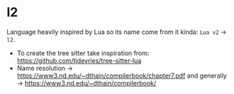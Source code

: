 # l2

Language heavily inspired by Lua so its name come from it kinda:
`Lua v2` -> `l2`.

- To create the tree sitter take inspiration from:
  https://github.com/tjdevries/tree-sitter-lua
- Name resolution -> https://www3.nd.edu/~dthain/compilerbook/chapter7.pdf
  and generally -> https://www3.nd.edu/~dthain/compilerbook/
